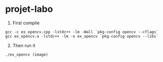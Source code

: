 # projet-labo

1. First compile
 ```
gcc -c ex_opencv.cpp -lstdc++ -lm -Wall `pkg-config opencv --cflags`
gcc ex_opencv.o -lstdc++ -lm -o ex_opencv `pkg-config opencv --libs`
 ```

2. Then run it
 ```
./ex_opencv (image)
 ```